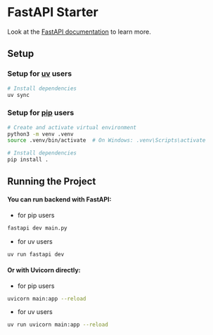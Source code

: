 # FastAPI Starter

Look at the [FastAPI documentation](https://fastapi.tiangolo.com) to learn more.

## Setup

### Setup for [uv](https://docs.astral.sh/uv/) users

```bash
# Install dependencies
uv sync
```

### Setup for [pip](https://pip.pypa.io/en/stable/getting-started/) users

```bash
# Create and activate virtual environment
python3 -m venv .venv
source .venv/bin/activate  # On Windows: .venv\Scripts\activate

# Install dependencies
pip install .
```

## Running the Project

#### You can run backend with FastAPI:

- for pip users

```bash
fastapi dev main.py
```

- for uv users

```bash
uv run fastapi dev
```

#### Or with Uvicorn directly:

- for pip users

```bash
uvicorn main:app --reload
```

- for uv users

```bash
uv run uvicorn main:app --reload
```
